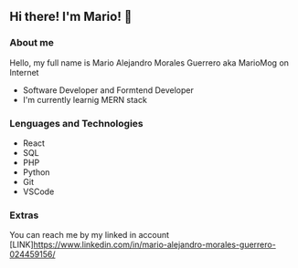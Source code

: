 ## Hi there! I'm Mario! 👋

### About me
Hello, my full name is Mario Alejandro Morales Guerrero aka MarioMog on Internet
- Software Developer and Formtend Developer
- I'm currently learnig MERN stack

### Lenguages and Technologies
- React
- SQL
- PHP
- Python
- Git
- VSCode

### Extras 
You can reach me by my linked in account [LINK]https://www.linkedin.com/in/mario-alejandro-morales-guerrero-024459156/ 


<!--
**MarioMog/MarioMog** is a ✨ _special_ ✨ repository because its `README.md` (this file) appears on your GitHub profile.

Here are some ideas to get you started:

- 🔭 I’m currently working on ...
- 🌱 I’m currently learning ...
- 👯 I’m looking to collaborate on ...
- 🤔 I’m looking for help with ...
- 💬 Ask me about ...
- 📫 How to reach me: ...
- 😄 Pronouns: ...
- ⚡ Fun fact: ...
-->
